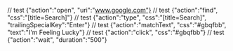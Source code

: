 // test {"action":"open", "uri":"www.google.com"}
// test {"action":"find", "css":"[title=Search]"}
// test {"action":"type", "css":"[title=Search]", "trailingSpecialKey":"Enter"}
// test {"action":"matchText", "css":"#gbqfbb", "text":"I'm Feeling Lucky"}
// test {"action":"click", "css":"#gbqfbb"}
// test {"action":"wait", "duration":"500"}
